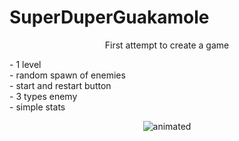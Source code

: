 # SuperDuperGuakamole
<p align="center">
    First attempt to create a game
</p>
- 1 level <br /> - random spawn of enemies <br /> - start and restart button <br /> - 3 types enemy <br /> - simple stats
<p align="center">
  <img src="gif/teset.gif" alt="animated" />
</p>

